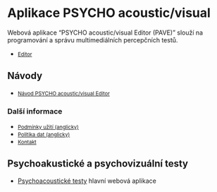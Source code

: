 # Aplikace  PSYCHO 	acoustic/visual 
Webová aplikace “PSYCHO acoustic/visual Editor (PAVE)” slouží na programování a správu multimediálních percepčních testů.
  * <small> [Editor](/psychotest/editor.html) </small>

## Návody
  * <small> [Návod PSYCHO acoustic/visual Editor](https://docs.google.com/document/d/1_w9CdHvQn5OqkeGINkN24o_5EP7_MwqQbe8gMd8eJJM/edit?usp=sharing ) </small>
  
### Další informace   
  * <small> [Podmínky užití (anglicky)](terms.md) </small>
  * <small> [Politika dat (anglicky)](datapolicy.md) </small>
  * <small> [Kontakt](https://www.hamu.cz/cs/veda-a-vyzkum/vedecka-pracoviste/marc/) </small>
  


## Psychoakustické a psychovizuální testy

  * [Psychoacoustické testy](/psychotest/) hlavní webová aplikace
